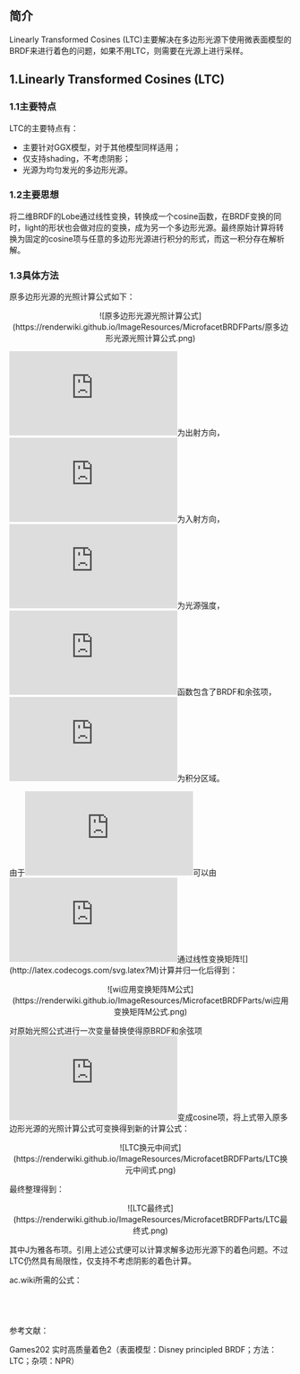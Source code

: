 ## 简介

Linearly Transformed Cosines (LTC)主要解决在多边形光源下使用微表面模型的BRDF来进行着色的问题，如果不用LTC，则需要在光源上进行采样。

## 1.Linearly Transformed Cosines (LTC)

### 1.1主要特点

LTC的主要特点有：

- 主要针对GGX模型，对于其他模型同样适用；
- 仅支持shading，不考虑阴影；
- 光源为均匀发光的多边形光源。

### 1.2主要思想

将二维BRDF的Lobe通过线性变换，转换成一个cosine函数，在BRDF变换的同时，light的形状也会做对应的变换，成为另一个多边形光源。最终原始计算将转换为固定的cosine项与任意的多边形光源进行积分的形式，而这一积分存在解析解。

### 1.3具体方法

原多边形光源的光照计算公式如下：

<div align=center>![原多边形光源光照计算公式](https://renderwiki.github.io/ImageResources/MicrofacetBRDFParts/原多边形光源光照计算公式.png)</div>

![](http://latex.codecogs.com/svg.latex?w_o)为出射方向，![](http://latex.codecogs.com/svg.latex?w_i)为入射方向，![](http://latex.codecogs.com/svg.latex?L_i)为光源强度，![](http://latex.codecogs.com/svg.latex?F)函数包含了BRDF和余弦项，![](http://latex.codecogs.com/svg.latex?P)为积分区域。

由于![](http://latex.codecogs.com/svg.latex?w_i)可以由![](http://latex.codecogs.com/svg.latex?w_i')通过线性变换矩阵![](http://latex.codecogs.com/svg.latex?M)计算并归一化后得到：

<div align=center>![wi应用变换矩阵M公式](https://renderwiki.github.io/ImageResources/MicrofacetBRDFParts/wi应用变换矩阵M公式.png)</div>

对原始光照公式进行一次变量替换使得原BRDF和余弦项![](http://latex.codecogs.com/svg.latex?F)变成cosine项，将上式带入原多边形光源的光照计算公式可变换得到新的计算公式：

<div align=center>![LTC换元中间式](https://renderwiki.github.io/ImageResources/MicrofacetBRDFParts/LTC换元中间式.png)</div>

最终整理得到：

<div align=center>![LTC最终式](https://renderwiki.github.io/ImageResources/MicrofacetBRDFParts/LTC最终式.png)</div>

其中J为雅各布项。引用上述公式便可以计算求解多边形光源下的着色问题。不过LTC仍然具有局限性，仅支持不考虑阴影的着色计算。



ac.wiki所需的公式：

<math>L(w_o)=L_i·\int_PF(w_i)dw_i. \tag{1}</math>

<math>w_i=\frac{Mw_i'}{||Mw_i'||}. \tag{2}</math>

<math>L(w_o)=L_i·\int_Pcos(w_i')d\frac{Mw_i'}{||Mw_i'||}. \tag{3}</math>

<math>L(w_o)=L_i·\int_Pcos(w_i')Jdw_i'. \tag{4}</math>



参考文献：

Games202 实时高质量着色2（表面模型：Disney principled BRDF；方法：LTC；杂项：NPR）